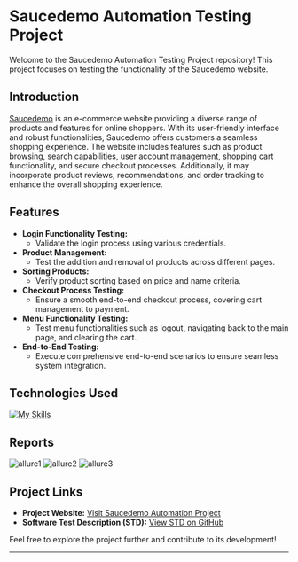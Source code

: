 # Saucedemo Automation Testing Project

Welcome to the Saucedemo Automation Testing Project repository! This project focuses on testing the functionality of the Saucedemo website.

## Introduction
[Saucedemo](https://www.saucedemo.com/) is an e-commerce website providing a diverse range of products and features for online shoppers. With its user-friendly interface and robust functionalities, Saucedemo offers customers a seamless shopping experience. The website includes features such as product browsing, search capabilities, user account management, shopping cart functionality, and secure checkout processes. Additionally, it may incorporate product reviews, recommendations, and order tracking to enhance the overall shopping experience.

## Features
- **Login Functionality Testing:**
  - Validate the login process using various credentials.
- **Product Management:**
  - Test the addition and removal of products across different pages.
- **Sorting Products:**
  - Verify product sorting based on price and name criteria.
- **Checkout Process Testing:**
  - Ensure a smooth end-to-end checkout process, covering cart management to payment.
- **Menu Functionality Testing:**
  - Test menu functionalities such as logout, navigating back to the main page, and clearing the cart.
- **End-to-End Testing:**
  - Execute comprehensive end-to-end scenarios to ensure seamless system integration.


## Technologies Used
[![My Skills](https://skills.thijs.gg/icons?i=java,maven,selenium,html,css&theme=dark)](https://skills.thijs.gg)


## Reports 

![allure1](https://github.com/bar-sela/-Products-WebShop-Automation/assets/93506881/ff23bd73-8883-4fad-8370-a4fde423ecfd)
![allure2](https://github.com/bar-sela/-Products-WebShop-Automation/assets/93506881/d056da41-2cea-4555-a4ff-905fab4c6a39)
![allure3](https://github.com/bar-sela/-Products-WebShop-Automation/assets/93506881/9c032862-4ae2-48ed-860c-4bf9c5568ecb)


## Project Links
- **Project Website:** [Visit Saucedemo Automation Project](https://myfinal-project.netlify.app/)
- **Software Test Description (STD):** [View STD on GitHub](https://github.com/bar-sela/-Products-WebShop-Automation/blob/master/STD.pdf)

Feel free to explore the project further and contribute to its development!


---


